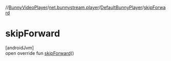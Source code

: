 //[BunnyVideoPlayer](../../../index.md)/[net.bunnystream.player](../index.md)/[DefaultBunnyPlayer](index.md)/[skipForward](skip-forward.md)

# skipForward

[androidJvm]\
open override fun [skipForward](skip-forward.md)()
